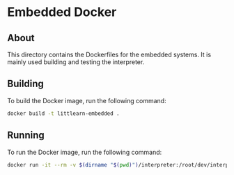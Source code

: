 # Embedded Docker

## About

This directory contains the Dockerfiles for the embedded systems. It is mainly used building and testing the interpreter.

## Building

To build the Docker image, run the following command:

```bash
docker build -t littlearn-embedded .
```

## Running

To run the Docker image, run the following command:

```bash
docker run -it --rm -v $(dirname "$(pwd)")/interpreter:/root/dev/interpreter littlearn-embedded
```